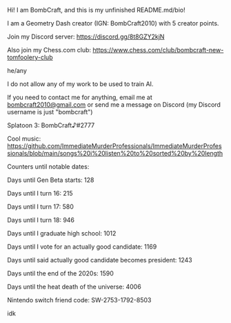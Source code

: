 Hi! I am BombCraft, and this is my unfinished README.md/bio!

I am a Geometry Dash creator (IGN: BombCraft2010) with 5 creator points.

Join my Discord server: https://discord.gg/8t8GZY2kjN

Also join my Chess.com club: https://www.chess.com/club/bombcraft-new-tomfoolery-club

he/any

I do not allow any of my work to be used to train AI.

If you need to contact me for anything, email me at bombcraft2010@gmail.com or send me a message on Discord (my Discord username is just "bombcraft")

Splatoon 3: BombCraft♪#2777

Cool music: https://github.com/ImmediateMurderProfessionals/ImmediateMurderProfessionals/blob/main/songs%20i%20listen%20to%20sorted%20by%20length

Counters until notable dates:

Days until Gen Beta starts: 128

Days until I turn 16: 215

Days until I turn 17: 580

Days until I turn 18: 946

Days until I graduate high school: 1012

Days until I vote for an actually good candidate: 1169

Days until said actually good candidate becomes president: 1243

Days until the end of the 2020s: 1590

Days until the heat death of the universe: 4006


Nintendo switch friend code: SW-2753-1792-8503

idk
